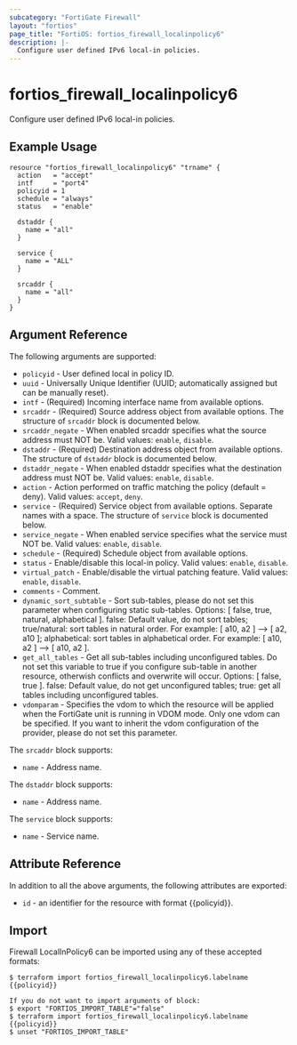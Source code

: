 ```yaml
---
subcategory: "FortiGate Firewall"
layout: "fortios"
page_title: "FortiOS: fortios_firewall_localinpolicy6"
description: |-
  Configure user defined IPv6 local-in policies.
---
```


# fortios_firewall_localinpolicy6
Configure user defined IPv6 local-in policies.

## Example Usage

```hcl
resource "fortios_firewall_localinpolicy6" "trname" {
  action   = "accept"
  intf     = "port4"
  policyid = 1
  schedule = "always"
  status   = "enable"

  dstaddr {
    name = "all"
  }

  service {
    name = "ALL"
  }

  srcaddr {
    name = "all"
  }
}
```

## Argument Reference

The following arguments are supported:

* `policyid` - User defined local in policy ID.
* `uuid` - Universally Unique Identifier (UUID; automatically assigned but can be manually reset).
* `intf` - (Required) Incoming interface name from available options.
* `srcaddr` - (Required) Source address object from available options. The structure of `srcaddr` block is documented below.
* `srcaddr_negate` - When enabled srcaddr specifies what the source address must NOT be. Valid values: `enable`, `disable`.
* `dstaddr` - (Required) Destination address object from available options. The structure of `dstaddr` block is documented below.
* `dstaddr_negate` - When enabled dstaddr specifies what the destination address must NOT be. Valid values: `enable`, `disable`.
* `action` - Action performed on traffic matching the policy (default = deny). Valid values: `accept`, `deny`.
* `service` - (Required) Service object from available options. Separate names with a space. The structure of `service` block is documented below.
* `service_negate` - When enabled service specifies what the service must NOT be. Valid values: `enable`, `disable`.
* `schedule` - (Required) Schedule object from available options.
* `status` - Enable/disable this local-in policy. Valid values: `enable`, `disable`.
* `virtual_patch` - Enable/disable the virtual patching feature. Valid values: `enable`, `disable`.
* `comments` - Comment.
* `dynamic_sort_subtable` - Sort sub-tables, please do not set this parameter when configuring static sub-tables. Options: [ false, true, natural, alphabetical ]. false: Default value, do not sort tables; true/natural: sort tables in natural order. For example: [ a10, a2 ] --> [ a2, a10 ]; alphabetical: sort tables in alphabetical order. For example: [ a10, a2 ] --> [ a10, a2 ].
* `get_all_tables` - Get all sub-tables including unconfigured tables. Do not set this variable to true if you configure sub-table in another resource, otherwish conflicts and overwrite will occur. Options: [ false, true ]. false: Default value, do not get unconfigured tables; true: get all tables including unconfigured tables. 
* `vdomparam` - Specifies the vdom to which the resource will be applied when the FortiGate unit is running in VDOM mode. Only one vdom can be specified. If you want to inherit the vdom configuration of the provider, please do not set this parameter.

The `srcaddr` block supports:

* `name` - Address name.

The `dstaddr` block supports:

* `name` - Address name.

The `service` block supports:

* `name` - Service name.


## Attribute Reference

In addition to all the above arguments, the following attributes are exported:
* `id` - an identifier for the resource with format {{policyid}}.

## Import

Firewall LocalInPolicy6 can be imported using any of these accepted formats:
```
$ terraform import fortios_firewall_localinpolicy6.labelname {{policyid}}

If you do not want to import arguments of block:
$ export "FORTIOS_IMPORT_TABLE"="false"
$ terraform import fortios_firewall_localinpolicy6.labelname {{policyid}}
$ unset "FORTIOS_IMPORT_TABLE"
```
